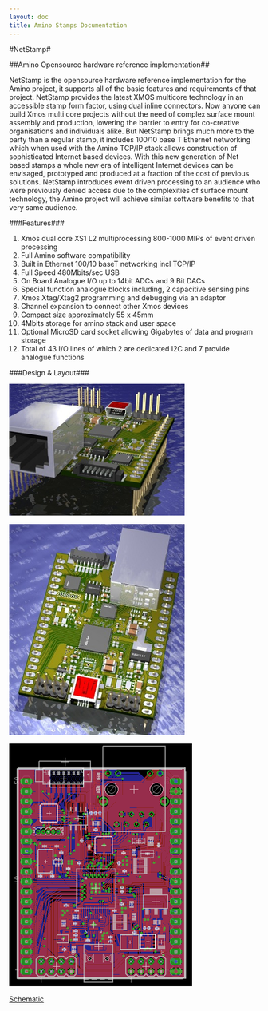 ```yaml
---
layout: doc
title: Amino Stamps Documentation
---
```


#NetStamp#

##Amino Opensource hardware reference implementation##

NetStamp is the opensource hardware reference implementation for the Amino project, it supports all of the basic features and requirements of that project. NetStamp provides the latest XMOS multicore technology in an accessible stamp form factor, using dual inline connectors. Now anyone can build Xmos multi core projects without the need of complex surface mount assembly and production, lowering the barrier to entry for co-creative organisations and individuals alike. But NetStamp brings much more to the party than a regular stamp, it includes 100/10 base T Ethernet networking which when used with the Amino TCP/IP stack allows construction of sophisticated Internet based devices. With this new generation of Net based stamps a whole new era of intelligent Internet devices can be envisaged, prototyped and produced at a fraction of the cost of previous solutions. NetStamp introduces event driven processing to an audience who were previously denied access due to the complexities of surface mount technology, the Amino project will achieve similar software benefits to that very same audience.

###Features###

1. Xmos dual core XS1 L2 multiprocessing 800-1000 MIPs of event driven processing
2. Full Amino software compatibility
3. Built in Ethernet 100/10 baseT networking incl TCP/IP
4. Full Speed 480Mbits/sec USB
5. On Board Analogue I/O up to 14bit ADCs and 9 Bit DACs
6. Special function analogue blocks including, 2 capacitive sensing pins
7. Xmos Xtag/Xtag2 programming and debugging via an adaptor
8. Channel expansion to connect other Xmos devices
9. Compact size approximately 55 x 45mm
10. 4Mbits storage for amino stack and user space
11. Optional MicroSD card socket allowing Gigabytes of data and program storage
12. Total of 43 I/O lines of which 2 are dedicated I2C and 7 provide analogue functions

###Design & Layout###

![Design](stamp/design.jpg)

![Design](stamp/design2.jpg)

![NetStamp](stamp/stamp-pcb.png)

[Schematic](stamp/NetStamp.pdf)
